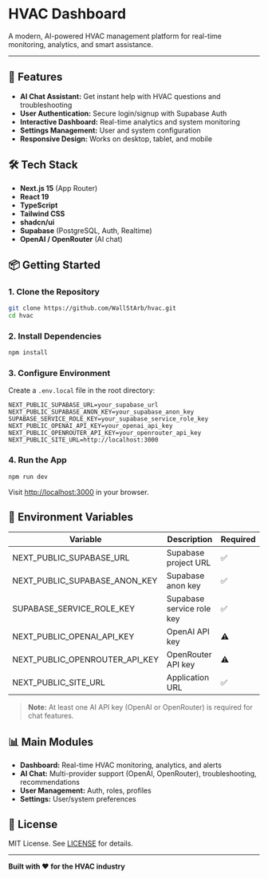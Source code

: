 # HVAC Dashboard

A modern, AI-powered HVAC management platform for real-time monitoring, analytics, and smart assistance.

---

## 🚀 Features

- **AI Chat Assistant:** Get instant help with HVAC questions and troubleshooting
- **User Authentication:** Secure login/signup with Supabase Auth
- **Interactive Dashboard:** Real-time analytics and system monitoring
- **Settings Management:** User and system configuration
- **Responsive Design:** Works on desktop, tablet, and mobile

## 🛠 Tech Stack

- **Next.js 15** (App Router)
- **React 19**
- **TypeScript**
- **Tailwind CSS**
- **shadcn/ui**
- **Supabase** (PostgreSQL, Auth, Realtime)
- **OpenAI / OpenRouter** (AI chat)

## 📦 Getting Started

### 1. Clone the Repository
```bash
git clone https://github.com/WallStArb/hvac.git
cd hvac
```

### 2. Install Dependencies
```bash
npm install
```

### 3. Configure Environment
Create a `.env.local` file in the root directory:

```env
NEXT_PUBLIC_SUPABASE_URL=your_supabase_url
NEXT_PUBLIC_SUPABASE_ANON_KEY=your_supabase_anon_key
SUPABASE_SERVICE_ROLE_KEY=your_supabase_service_role_key
NEXT_PUBLIC_OPENAI_API_KEY=your_openai_api_key
NEXT_PUBLIC_OPENROUTER_API_KEY=your_openrouter_api_key
NEXT_PUBLIC_SITE_URL=http://localhost:3000
```

### 4. Run the App
```bash
npm run dev
```

Visit [http://localhost:3000](http://localhost:3000) in your browser.

## 🔐 Environment Variables

| Variable                        | Description                  | Required |
|----------------------------------|------------------------------|----------|
| NEXT_PUBLIC_SUPABASE_URL         | Supabase project URL         | ✅       |
| NEXT_PUBLIC_SUPABASE_ANON_KEY    | Supabase anon key            | ✅       |
| SUPABASE_SERVICE_ROLE_KEY        | Supabase service role key    | ✅       |
| NEXT_PUBLIC_OPENAI_API_KEY       | OpenAI API key               | ⚠️       |
| NEXT_PUBLIC_OPENROUTER_API_KEY   | OpenRouter API key           | ⚠️       |
| NEXT_PUBLIC_SITE_URL             | Application URL              | ✅       |

> **Note:** At least one AI API key (OpenAI or OpenRouter) is required for chat features.

## 📊 Main Modules

- **Dashboard:** Real-time HVAC monitoring, analytics, and alerts
- **AI Chat:** Multi-provider support (OpenAI, OpenRouter), troubleshooting, recommendations
- **User Management:** Auth, roles, profiles
- **Settings:** User/system preferences

## 📝 License

MIT License. See [LICENSE](LICENSE) for details.

---

**Built with ❤️ for the HVAC industry** 